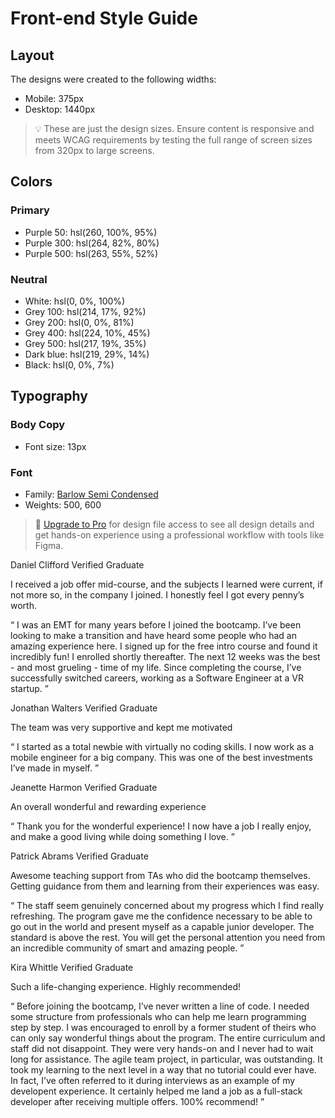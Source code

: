 # Front-end Style Guide

## Layout

The designs were created to the following widths:

-   Mobile: 375px
-   Desktop: 1440px

> 💡 These are just the design sizes. Ensure content is responsive and meets WCAG requirements by testing the full range of screen sizes from 320px to large screens.

## Colors

### Primary

-   Purple 50: hsl(260, 100%, 95%)
-   Purple 300: hsl(264, 82%, 80%)
-   Purple 500: hsl(263, 55%, 52%)

### Neutral

-   White: hsl(0, 0%, 100%)
-   Grey 100: hsl(214, 17%, 92%)
-   Grey 200: hsl(0, 0%, 81%)
-   Grey 400: hsl(224, 10%, 45%)
-   Grey 500: hsl(217, 19%, 35%)
-   Dark blue: hsl(219, 29%, 14%)
-   Black: hsl(0, 0%, 7%)

## Typography

### Body Copy

-   Font size: 13px

### Font

-   Family: [Barlow Semi Condensed](https://fonts.google.com/specimen/Barlow+Semi+Condensed)
-   Weights: 500, 600

> 💎 [Upgrade to Pro](https://www.frontendmentor.io/pro?ref=style-guide) for design file access to see all design details and get hands-on experience using a professional workflow with tools like Figma.

<!-- content -->

Daniel Clifford
Verified Graduate

I received a job offer mid-course, and the subjects I learned were current, if not more so,
in the company I joined. I honestly feel I got every penny’s worth.

“ I was an EMT for many years before I joined the bootcamp. I’ve been looking to make a
transition and have heard some people who had an amazing experience here. I signed up
for the free intro course and found it incredibly fun! I enrolled shortly thereafter.
The next 12 weeks was the best - and most grueling - time of my life. Since completing
the course, I’ve successfully switched careers, working as a Software Engineer at a VR startup. ”

Jonathan Walters
Verified Graduate

The team was very supportive and kept me motivated

“ I started as a total newbie with virtually no coding skills. I now work as a mobile engineer
for a big company. This was one of the best investments I’ve made in myself. ”

Jeanette Harmon
Verified Graduate

An overall wonderful and rewarding experience

“ Thank you for the wonderful experience! I now have a job I really enjoy, and make a good living
while doing something I love. ”

Patrick Abrams
Verified Graduate

Awesome teaching support from TAs who did the bootcamp themselves. Getting guidance from them and
learning from their experiences was easy.

“ The staff seem genuinely concerned about my progress which I find really refreshing. The program
gave me the confidence necessary to be able to go out in the world and present myself as a capable
junior developer. The standard is above the rest. You will get the personal attention you need from
an incredible community of smart and amazing people. ”

Kira Whittle
Verified Graduate

Such a life-changing experience. Highly recommended!

“ Before joining the bootcamp, I’ve never written a line of code. I needed some structure from
professionals who can help me learn programming step by step. I was encouraged to enroll by a former
student of theirs who can only say wonderful things about the program. The entire curriculum and staff
did not disappoint. They were very hands-on and I never had to wait long for assistance. The agile team
project, in particular, was outstanding. It took my learning to the next level in a way that no tutorial
could ever have. In fact, I’ve often referred to it during interviews as an example of my developent
experience. It certainly helped me land a job as a full-stack developer after receiving multiple offers.
100% recommend! ”
